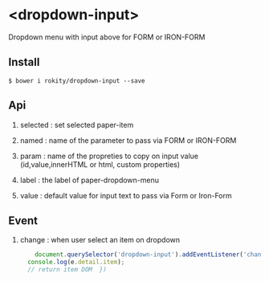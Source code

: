 # \<dropdown-input\>

Dropdown menu with input above for FORM or IRON-FORM

## Install 


```
$ bower i rokity/dropdown-input --save
```
## Api

1. selected : set selected paper-item

2. named : name of the parameter to pass via FORM or IRON-FORM

3. param : name of the propreties to copy on input value (id,value,innerHTML or html, custom properties)

4. label : the label of paper-dropdown-menu

5. value : default value for input text to pass via Form or Iron-Form

## Event

1. change : when user select an item on dropdown
    ```javascript
        document.querySelector('dropdown-input').addEventListener('change', function (e) {
      console.log(e.detail.item); 
      // return item DOM  })
    ```


